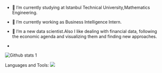 
- 🔭 I’m currently studying at Istanbul Technical University,Mathematics Engineering.
- 🌱 I’m currently working as Business Intelligence Intern.
- 👯 I’m a new data scientist.Also I like dealing with financial data, following the economic agenda and visualizing them
and finding new approaches.

- 
![Github stats 1](https://github-readme-stats.vercel.app/api?username=kaboya19&show_icons=true&theme=gradient)

Languages and Tools:
<img src="[https://github.com/kaboya19/kaboya19/blob/main/Python-logo-notext.svg.png?raw=true]" width="auto">


